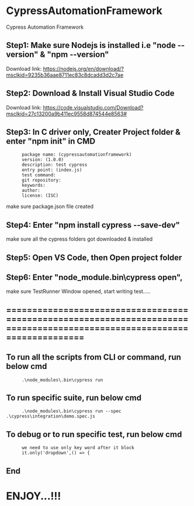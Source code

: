 # CypressAutomationFramework
Cypress Automation Framework

## Step1: Make sure Nodejs is installed i.e "node --version" & "npm --version"
Download link: https://nodejs.org/en/download/?msclkid=9235b36aae8711ec83c8dcadd3d2c7ae

## Step2: Download & Install Visual Studio Code
Download link: https://code.visualstudio.com/Download?msclkid=27c13200a9b411ec9558d874544e8563#

## Step3: In C driver only, Creater Project folder & enter "npm init" in CMD
          package name: (cypressautomationframework)
          version: (1.0.0)
          description: test cypress
          entry point: (index.js)
          test command:
          git repository:
          keywords:
          author:
          license: (ISC)

make sure package.json file created

## Step4: Enter "npm install cypress --save-dev"
make sure all the cypress folders got downloaded & installed

## Step5: Open VS Code, then Open project folder

## Step6: Enter "node_module\.bin\cypress open",
make sure TestRunner Window opened, start writing test..... 

## ======================================================================================================================== 
## To run all the scripts from CLI or command, run below cmd
          .\node_modules\.bin\cypress run
          
## To run specific suite, run below cmd
          .\node_modules\.bin\cypress run --spec .\cypress\integration\demo.spec.js
## To debug or to run specific test, run below cmd
          we need to use only key word after it block
          it.only('dropdown',() => {
          
          
## End

# ENJOY...!!!

